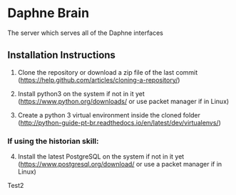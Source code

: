 # Daphne Brain

The server which serves all of the Daphne interfaces

## Installation Instructions

1. Clone the repository or download a zip file of the last commit (https://help.github.com/articles/cloning-a-repository/)

2. Install python3 on the system if not in it yet (https://www.python.org/downloads/ or use packet manager if in Linux)

3. Create a python 3 virtual environment inside the cloned folder (http://python-guide-pt-br.readthedocs.io/en/latest/dev/virtualenvs/)

### If using the historian skill:

4. Install the latest PostgreSQL on the system if not in it yet (https://www.postgresql.org/download/ or use a packet manager if in Linux)

Test2